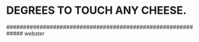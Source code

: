 # DEGREES TO TOUCH ANY CHEESE.
#############################################################
webster
